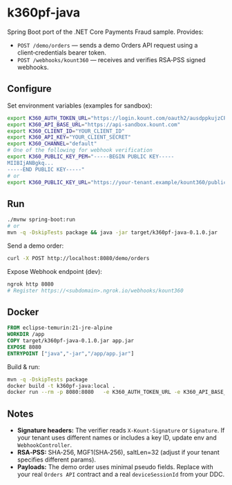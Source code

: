 # k360pf-java

Spring Boot port of the .NET Core Payments Fraud sample. Provides:

- `POST /demo/orders` — sends a demo Orders API request using a client‑credentials bearer token.
- `POST /webhooks/kount360` — receives and verifies RSA‑PSS signed webhooks.

## Configure

Set environment variables (examples for sandbox):

```bash
export K360_AUTH_TOKEN_URL="https://login.kount.com/oauth2/ausdppkujzCPQuIrY357/v1/token"
export K360_API_BASE_URL="https://api-sandbox.kount.com"
export K360_CLIENT_ID="YOUR_CLIENT_ID"
export K360_API_KEY="YOUR_CLIENT_SECRET"
export K360_CHANNEL="default"
# One of the following for webhook verification
export K360_PUBLIC_KEY_PEM="-----BEGIN PUBLIC KEY-----
MIIBIjANBgkq...
-----END PUBLIC KEY-----"
# or
export K360_PUBLIC_KEY_URL="https://your-tenant.example/kount360/public-key.pem"
```

## Run

```bash
./mvnw spring-boot:run
# or
mvn -q -DskipTests package && java -jar target/k360pf-java-0.1.0.jar
```

Send a demo order:

```bash
curl -X POST http://localhost:8080/demo/orders
```

Expose Webhook endpoint (dev):

```bash
ngrok http 8080
# Register https://<subdomain>.ngrok.io/webhooks/kount360
```

## Docker

```dockerfile
FROM eclipse-temurin:21-jre-alpine
WORKDIR /app
COPY target/k360pf-java-0.1.0.jar app.jar
EXPOSE 8080
ENTRYPOINT ["java","-jar","/app/app.jar"]
```

Build & run:

```bash
mvn -q -DskipTests package
docker build -t k360pf-java:local .
docker run --rm -p 8080:8080   -e K360_AUTH_TOKEN_URL -e K360_API_BASE_URL   -e K360_CLIENT_ID -e K360_API_KEY   -e K360_PUBLIC_KEY_PEM -e K360_PUBLIC_KEY_URL   k360pf-java:local
```

## Notes

- **Signature headers:** The verifier reads `X-Kount-Signature` or `Signature`. If your tenant uses different names or includes a key ID, update env and `WebhookController`.
- **RSA‑PSS:** SHA‑256, MGF1(SHA‑256), saltLen=32 (adjust if your tenant specifies different params).
- **Payloads:** The demo order uses minimal pseudo fields. Replace with your real `Orders API` contract and a real `deviceSessionId` from your DDC.
